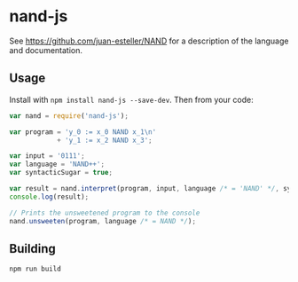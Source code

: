 # nand-js

See https://github.com/juan-esteller/NAND for a description of the language and documentation.

## Usage
Install with `npm install nand-js --save-dev`. Then from your code:

```javascript
var nand = require('nand-js');

var program = 'y_0 := x_0 NAND x_1\n'
            + 'y_1 := x_2 NAND x_3';

var input = '0111';
var language = 'NAND++';
var syntacticSugar = true;

var result = nand.interpret(program, input, language /* = 'NAND' */, syntacticSugar /* = true */);
console.log(result);

// Prints the unsweetened program to the console
nand.unsweeten(program, language /* = NAND */);
```

## Building
`npm run build`
